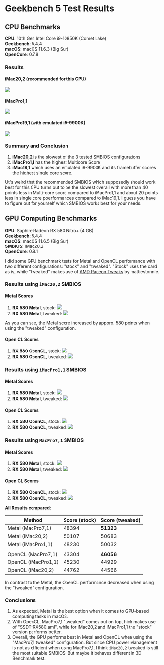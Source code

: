 # Geekbench 5 Test Results
## CPU Benchmarks
**CPU**: 10th Gen Intel Core i9-10850K (Comet Lake)</br>
**Geekbench**: 5.4.4</br>
**macOS**: macOS 11.6.3 (Big Sur)</br>
**OpenCore**: 0.7.8

### Results
#### iMac20,2 (recommended for this CPU)
![](https://raw.githubusercontent.com/5T33Z0/Gigabyte-Z490-Vision-G-Hackintosh-OpenCore/main/OC_Benchmarks/iMac20%2C2.png)

#### iMacPro1,1
![](https://raw.githubusercontent.com/5T33Z0/Gigabyte-Z490-Vision-G-Hackintosh-OpenCore/main/OC_Benchmarks/iMacPro1%2C1.png)

#### iMacPro19,1 (with emulated i9-9900K)
![](https://raw.githubusercontent.com/5T33Z0/Gigabyte-Z490-Vision-G-Hackintosh-OpenCore/main/OC_Benchmarks/iMac19%2C1_with_emuated_i9-9900K.png)

### Summary and Conclusion
1. **iMac20,2** is the slowest of the 3 tested SMBIOS configurations
2. **iMacPro1,1** has the highest Multicore Score
3. **iMac19,1** which uses an emulated i9-9900K and its framebuffer scores the highest single core score.

Ut's weird that the recommended SMBIOS which supposedly should work best for this CPU turns out to be the slowest overall with more than 40 points less in Multi-core score compared to iMacPro1,1 and about 20 points less in single core poerformances compared to iMac19,1. I guess you have to figure out for yourself which SMBIOS works best for your needs.

## GPU Computing Benchmarks
**GPU**: Saphire Radeon RX 580 Nitro+ (4 GB)</br>
**Geekbench**: 5.4.4</br>
**macOS**: macOS 11.6.5 (Big Sur)</br>
**SMBIOS**: iMac20,2</br>
**OpenCore**: 0.8.1

I did some GPU benchmark tests for Metal and OpenCL performance with two different configurations: "stock" and "tweaked". "Stock" uses the card as is, while "tweaked" makes use of [AMD Radeon Tweaks](https://www.tonymacx86.com/threads/amd-radeon-performance-enhanced-ssdt.296555/) by mattiestonnie.

### Results using `iMac20,2` SMBIOS
#### Metal Scores
1. **RX 580 Metal**, stock:
	![](https://raw.githubusercontent.com/5T33Z0/Gigabyte-Z490-Vision-G-Hackintosh-OpenCore/main/OC_Benchmarks/RX580_Metal_notweaks.png)
2. **RX 580 Metal**, tweaked:
	![](https://raw.githubusercontent.com/5T33Z0/Gigabyte-Z490-Vision-G-Hackintosh-OpenCore/main/OC_Benchmarks/RX580_Metal_Tweaks.png)

As you can see, the Metal score increased by apporx. 580 points when using the "tweaked" configuration.

#### Open CL Scores
1. **RX 580 OpenCL**, stock:
	![](https://raw.githubusercontent.com/5T33Z0/Gigabyte-Z490-Vision-G-Hackintosh-OpenCore/main/OC_Benchmarks/RX580_OpenCL_notweaks.png)
2. **RX 580 OpenCL**, tweaked:
	![](https://raw.githubusercontent.com/5T33Z0/Gigabyte-Z490-Vision-G-Hackintosh-OpenCore/main/OC_Benchmarks/RX580_OpenCL_Tweaks.png)

### Results using `iMacPro1,1` SMBIOS

#### Metal Scores
1. **RX 580 Metal**, stock:
![](https://raw.githubusercontent.com/5T33Z0/Gigabyte-Z490-Vision-G-Hackintosh-OpenCore/main/OC_Benchmarks/iMacPro1%2C1_Metal_stock.png)
2. **RX 580 Metal**, tweaked:
![](https://raw.githubusercontent.com/5T33Z0/Gigabyte-Z490-Vision-G-Hackintosh-OpenCore/main/OC_Benchmarks/iMacPro1%2C1_Metal_tweaked.png)

#### Open CL Scores
1. **RX 580 OpenCL**, stock:
![](https://raw.githubusercontent.com/5T33Z0/Gigabyte-Z490-Vision-G-Hackintosh-OpenCore/main/OC_Benchmarks/iMacPro1%2C1_OpenCL_stock.png)
2. **RX 580 OpenCL**, tweaked:
![](https://raw.githubusercontent.com/5T33Z0/Gigabyte-Z490-Vision-G-Hackintosh-OpenCore/main/OC_Benchmarks/iMacPro1%2C1_OpenCL_tweaked.png)

### Results using `MacPro7,1` SMBIOS
#### Metal Scores
1. **RX 580 Metal**, stock:
![](https://raw.githubusercontent.com/5T33Z0/Gigabyte-Z490-Vision-G-Hackintosh-OpenCore/main/OC_Benchmarks/MacPro7%2C1_Metal_stock.png)
2. **RX 580 Metal**, tweaked:
![](https://raw.githubusercontent.com/5T33Z0/Gigabyte-Z490-Vision-G-Hackintosh-OpenCore/main/OC_Benchmarks/MacPro7%2C1_Metal_Tweaked.png)

#### Open CL Scores
1. **RX 580 OpenCL**, stock:
![](https://raw.githubusercontent.com/5T33Z0/Gigabyte-Z490-Vision-G-Hackintosh-OpenCore/main/OC_Benchmarks/MacPro7%2C1_OpenCL_stock.png)
2. **RX 580 OpenCL**, tweaked:
![](https://raw.githubusercontent.com/5T33Z0/Gigabyte-Z490-Vision-G-Hackintosh-OpenCore/main/OC_Benchmarks/MacPro7%2C1_OpenCL_Tweaked.png)

**All Results compared**:

Method             | Score (stock) | Score (tweaked)
-------------------|---------------|----------------
Metal (MacPro7,1)  | 48394         | **51323**
Metal (iMac20,2)   | 50107         | 50683
Metal (iMacPro1,1) | 48230         | 50032
||
OpenCL (MacPro7,1) | 43304         | **46056**
OpenCL (iMacPro1,1)| 45230         | 44929
OpenCL (iMac20,2)  | 44762         | 44566

In contrast to the Metal, the OpenCL performance decreased when using the "tweaked" configuration.

### Conclusions
1. As expected, Metal is the best option when it comes to GPU-based computing tasks in macOS. 
2. With OpenCL, MacPro7,1 "tweaked" comes out on top, hich makes use of "SSDT-RX580.aml", while for iMac20,2 and iMacPro1,1 the "stock" version performs better.
3. Overall, the GPU performs best in Metal and OpenCL when using the "MacPro7,1 tweaked" configuration. But since CPU power Management is not as efficient when using MacPro7,1, I think `iMac20,2` tweaked is still the most suitable SMBIOS. But maybe it behaves different in 3D Benchmark test.
